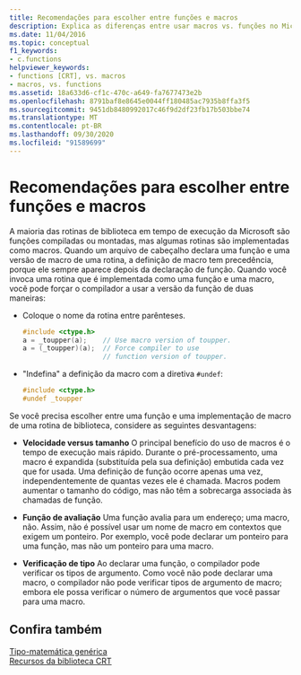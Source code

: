 ```yaml
---
title: Recomendações para escolher entre funções e macros
description: Explica as diferenças entre usar macros vs. funções no Microsoft C Runtime Library (CRT)
ms.date: 11/04/2016
ms.topic: conceptual
f1_keywords:
- c.functions
helpviewer_keywords:
- functions [CRT], vs. macros
- macros, vs. functions
ms.assetid: 18a633d6-cf1c-470c-a649-fa7677473e2b
ms.openlocfilehash: 8791baf8e8645e0044ff180485ac7935b8ffa3f5
ms.sourcegitcommit: 9451db8480992017c46f9d2df23fb17b503bbe74
ms.translationtype: MT
ms.contentlocale: pt-BR
ms.lasthandoff: 09/30/2020
ms.locfileid: "91589699"
---
```

# <a name="recommendations-for-choosing-between-functions-and-macros"></a>Recomendações para escolher entre funções e macros

A maioria das rotinas de biblioteca em tempo de execução da Microsoft são funções compiladas ou montadas, mas algumas rotinas são implementadas como macros. Quando um arquivo de cabeçalho declara uma função e uma versão de macro de uma rotina, a definição de macro tem precedência, porque ele sempre aparece depois da declaração de função. Quando você invoca uma rotina que é implementada como uma função e uma macro, você pode forçar o compilador a usar a versão da função de duas maneiras:

- Coloque o nome da rotina entre parênteses.

    ```C
    #include <ctype.h>
    a = _toupper(a);    // Use macro version of toupper.
    a = (_toupper)(a);  // Force compiler to use
                        // function version of toupper.
    ```

- "Indefina" a definição da macro com a diretiva `#undef`:

    ```C
    #include <ctype.h>
    #undef _toupper
    ```

Se você precisa escolher entre uma função e uma implementação de macro de uma rotina de biblioteca, considere as seguintes desvantagens:

- **Velocidade versus tamanho** O principal benefício do uso de macros é o tempo de execução mais rápido. Durante o pré-processamento, uma macro é expandida (substituída pela sua definição) embutida cada vez que for usada. Uma definição de função ocorre apenas uma vez, independentemente de quantas vezes ele é chamada. Macros podem aumentar o tamanho do código, mas não têm a sobrecarga associada às chamadas de função.

- **Função de avaliação** Uma função avalia para um endereço; uma macro, não. Assim, não é possível usar um nome de macro em contextos que exigem um ponteiro. Por exemplo, você pode declarar um ponteiro para uma função, mas não um ponteiro para uma macro.

- **Verificação de tipo** Ao declarar uma função, o compilador pode verificar os tipos de argumento. Como você não pode declarar uma macro, o compilador não pode verificar tipos de argumento de macro; embora ele possa verificar o número de argumentos que você passar para uma macro.

## <a name="see-also"></a>Confira também

[Tipo-matemática genérica](tgmath.md)\
[Recursos da biblioteca CRT](../c-runtime-library/crt-library-features.md)
